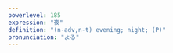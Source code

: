 ```yaml
---
powerlevel: 185
expression: "夜"
definition: "(n-adv,n-t) evening; night; (P)"
pronunciation: "よる"
---
```

